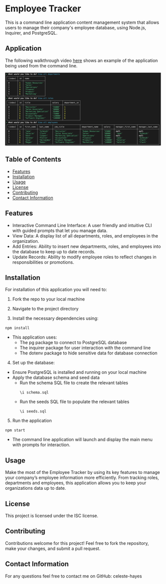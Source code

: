 # Employee Tracker
This is a command line application content management system that allows users to manage their company's employee database, using Node.js, Inquirer, and PostgreSQL.

## Application

The following walkthrough video [here](https://drive.google.com/file/d/1frg6lkdvDkrrSCbI-d-a99tZ-YY7e1C2/view) shows an example of the application being used from the command line. 

![CLI Image](./Assets/CLI-app.png)
## Table of Contents
* [Features](#features) 
* [Installation](#installation)
* [Usage](#usage)
* [License](#license)
* [Contributing](#contributing)
* [Contact Information](#contact-information)

## Features
* Interactive Command Line Interface: A user friendly and intuitive CLI with guided prompts that let you manage data.
* View Data: A display list of all departments, roles, and employees in the organization.
* Add Entries: Ability to insert new departments, roles, and employees into the database to keep up to date records.
* Update Records: Ability to modify employee roles to reflect changes in responsibilities or promotions.

## Installation
For installation of this application you will need to: 
1. Fork the repo to your local machine

2. Navigate to the project directory

3. Install the necessary dependencies using:
  ```
  npm install
  ```
  * This application uses: 
    * The pg package to connect to PostgreSQL database
    * The inquirer package for user interaction with the command line
    * The dotenv package to hide sensitive data for database connection

4. Set up the database:
* Ensure PostgreSQL is installed and running on your local machine
* Apply the database schema and seed data
  * Run the schema SQL file to create the relevant tables
    ```
    \i schema.sql
    ```
  * Run the seeds SQL file to populate the relevant tables
    ```
    \i seeds.sql
    ```
5. Run the application
  ```
  npm start
  ```
  * The command line application will launch and display the main menu with prompts for interaction. 

## Usage
Make the most of the Employee Tracker by using its key features to manage your company’s employee information more efficiently. From tracking roles, departments and employees, this application allows you to keep your organizations data up to date.

## License
This project is licensed under the ISC license.

## Contributing
Contributions welcome for this project! Feel free to fork the repository, make your changes, and submit a pull request.

## Contact Information
For any questions feel free to contact me on GitHub: celeste-hayes